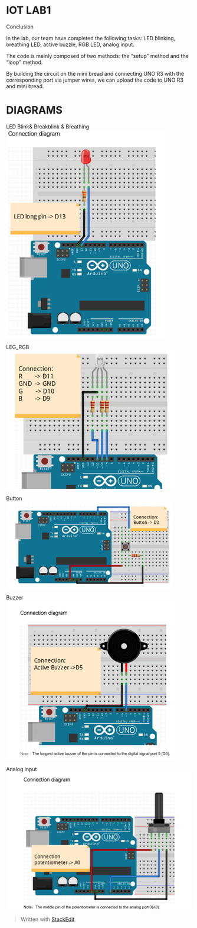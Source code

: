 <!DOCTYPE html>
<html>

<head>
  <meta charset="utf-8">
  <meta name="viewport" content="width=device-width, initial-scale=1.0">
  <title>README</title>
  <link rel="stylesheet" href="https://stackedit.io/style.css" />
</head>

<body class="stackedit">
  <div class="stackedit__html"><h1 id="iot-lab1">IOT LAB1</h1>
<p>Conclusion</p>
<p>In the lab, our team have completed the following tasks: LED blinking, breathing LED, active buzzle, RGB LED, analog input.</p>
<p>The code is mainly composed of two methods: the “setup” method and the “loop” method.</p>
<p>By building the circuit on the mini bread and connecting UNO R3 with the corresponding port via jumper wires, we can upload the code to UNO R3 and mini bread.</p>
<h1 id="diagrams">DIAGRAMS</h1>
<p>LED Blink&amp; Breakblink &amp; Breathing<br>
<img src="https://github.com/efrei-paris-sud/hello-water/blob/master/Lab/1/image_lab1/led1.png" alt="LED"></p>

<p>LEG_RGB<br>
<img src="https://github.com/efrei-paris-sud/hello-water/blob/master/Lab/1/image_lab1/rgb.png" alt="RGB"></p>
<p>Button<br>
<img src="https://github.com/efrei-paris-sud/hello-water/blob/master/Lab/1/image_lab1/botton.png" alt="BUTT"></p>
<p>Buzzer<br>
<img src="https://github.com/efrei-paris-sud/hello-water/blob/master/Lab/1/image_lab1/buzzer.png" alt="BUZZ"></p>
<p>Analog input<br>
<img src="https://github.com/efrei-paris-sud/hello-water/blob/master/Lab/1/image_lab1/analog.png" alt="ANAL"></p>
<blockquote>
<p>Written with <a href="https://stackedit.io/">StackEdit</a>.</p>
</blockquote>
</div>
</body>

</html>
